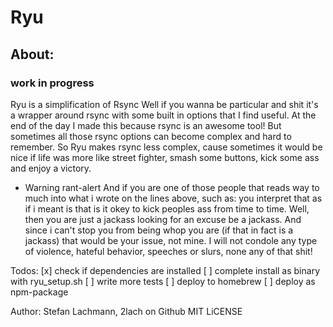 # Ryu

## About:

### work in progress

Ryu is a simplification of Rsync
Well if you wanna be particular and shit it's a wrapper around rsync with
some built in options that I find useful.
At the end of the day I made this because rsync is an awesome tool!
But sometimes all those rsync options can become complex and hard to remember.
So Ryu makes rsync less complex, cause sometimes it would be nice if life was more like
street fighter, smash some buttons, kick some ass and enjoy a victory.

* Warning rant-alert
And if you are one of those people that reads way to much into what i wrote on the lines above, such as:
you interpret that as if i meant is that is it okey to kick peoples ass from time to time. Well, then you are just a jackass looking for an excuse be a jackass. And since i can't stop you from being whop you are (if that in fact is a jackass) that would be your issue, not mine.
I will not condole any type of violence, hateful behavior, speeches or slurs, none any of that shit!



Todos:
[x] check if dependencies are installed
[ ] complete install as binary with ryu_setup.sh 
[ ] write more tests
[ ] deploy to homebrew
[ ] deploy as npm-package

 Author:  Stefan Lachmann, 2lach on Github
 MIT LiCENSE
